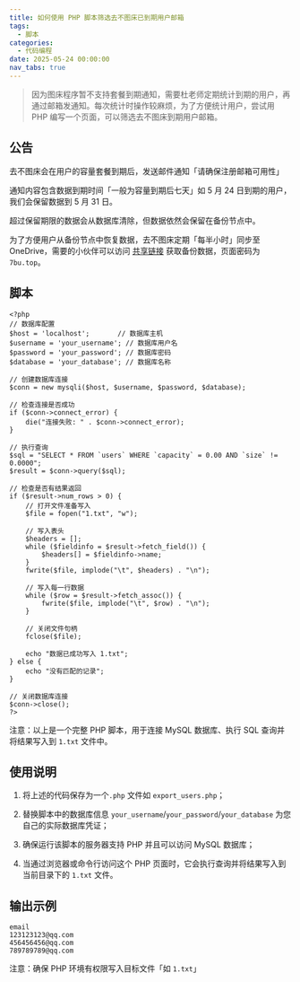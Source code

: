 ```yaml
---
title: 如何使用 PHP 脚本筛选去不图床已到期用户邮箱
tags:
  - 脚本
categories:
  - 代码编程
date: 2025-05-24 00:00:00
nav_tabs: true
---
```


> 因为图床程序暂不支持套餐到期通知，需要杜老师定期统计到期的用户，再通过邮箱发通知。每次统计时操作较麻烦，为了方便统计用户，尝试用 PHP 编写一个页面，可以筛选去不图床到期用户邮箱。

<!-- more -->

## 公告

去不图床会在用户的容量套餐到期后，发送邮件通知「请确保注册邮箱可用性」

通知内容包含数据到期时间「一般为容量到期后七天」如 5 月 24 日到期的用户，我们会保留数据到 5 月 31 日。

超过保留期限的数据会从数据库清除，但数据依然会保留在备份节点中。

为了方便用户从备份节点中恢复数据，去不图床定期「每半小时」同步至 OneDrive，需要的小伙伴可以访问 [共享链接](https://1drv.ms/f/s!AoqMjxlFoTbPgfwA77GrqExm8sszFQ) 获取备份数据，页面密码为 `7bu.top`。

## 脚本

```
<?php
// 数据库配置
$host = 'localhost';       // 数据库主机
$username = 'your_username'; // 数据库用户名
$password = 'your_password'; // 数据库密码
$database = 'your_database'; // 数据库名称

// 创建数据库连接
$conn = new mysqli($host, $username, $password, $database);

// 检查连接是否成功
if ($conn->connect_error) {
    die("连接失败: " . $conn->connect_error);
}

// 执行查询
$sql = "SELECT * FROM `users` WHERE `capacity` = 0.00 AND `size` != 0.0000";
$result = $conn->query($sql);

// 检查是否有结果返回
if ($result->num_rows > 0) {
    // 打开文件准备写入
    $file = fopen("1.txt", "w");

    // 写入表头
    $headers = [];
    while ($fieldinfo = $result->fetch_field()) {
        $headers[] = $fieldinfo->name;
    }
    fwrite($file, implode("\t", $headers) . "\n");

    // 写入每一行数据
    while ($row = $result->fetch_assoc()) {
        fwrite($file, implode("\t", $row) . "\n");
    }

    // 关闭文件句柄
    fclose($file);
    
    echo "数据已成功写入 1.txt";
} else {
    echo "没有匹配的记录";
}

// 关闭数据库连接
$conn->close();
?>
```

注意：以上是一个完整 PHP 脚本，用于连接 MySQL 数据库、执行 SQL 查询并将结果写入到 `1.txt` 文件中。

## 使用说明

1. 将上述的代码保存为一个`.php` 文件如 `export_users.php`；

2. 替换脚本中的数据库信息 `your_username`/`your_password`/`your_database` 为您自己的实际数据库凭证；

3. 确保运行该脚本的服务器支持 PHP 并且可以访问 MySQL 数据库；

4. 当通过浏览器或命令行访问这个 PHP 页面时，它会执行查询并将结果写入到当前目录下的 `1.txt` 文件。

## 输出示例

```
email
123123123@qq.com
456456456@qq.com
789789789@qq.com
```

注意：确保 PHP 环境有权限写入目标文件「如 `1.txt`」